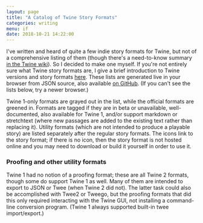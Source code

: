 ```yaml
---
layout: page
title: "A Catalog of Twine Story Formats"
categories: writing
menu: if
date: 2018-10-21 14:22:00
---
```

I've written and heard of quite a few indie story formats for Twine, but not of a comprehensive listing of them (though there's a need-to-know summary [in the Twine wiki](https://twinery.org/wiki/#other_formats)).  So I decided to make one myself.  If you're not entirely sure what Twine story formats are, I give a brief introduction to Twine versions and story formats [here](/tools/hyperfic/twine/).  These lists are generated live in your browser from JSON source, also available [on GitHub](https://github.com/tweecode/format-catalog).  (If you can't see the lists below, try a newer browser.)

Twine 1-only formats are grayed out in the list, while the official formats are greened in.  Formats are tagged if they are in beta or unavailable, well-documented, also available for Twine 1, and/or support markdown or stretchtext (where new passages are added to the existing text rather than replacing it).  Utility formats (which are not intended to produce a playable story) are listed separately after the regular story formats.  The icons link to the story format; if there is no icon, then the story format is not hosted online and you may need to download or build it yourself in order to use it.

<ul id="story"></ul>

### Proofing and other utility formats

Twine 1 had no notion of a proofing format; these are all Twine 2 formats, though some do support Twine 1 as well.  Many of them are intended to export to JSON or Twee (when Twine 2 did not).  The latter task could also be accomplished with Twee2 or Tweego, but the proofing formats that did this only required interacting with the Twine GUI, not installing a command-line conversion program.  (Twine 1 always supported built-in twee import/export.)

<ul id="proofing">
</ul>

<script>
// Now loading json from a separate file.  Code from
// https://codepen.io/KryptoniteDove/post/load-json-file-locally-using-pure-javascript

var jsonCat = [];

function loadJSON(callback) {
	var xobj = new XMLHttpRequest();
    xobj.overrideMimeType("application/json");
    xobj.open('GET', 'catalog.json', true);
    xobj.onreadystatechange = function () {
        if (xobj.readyState == 4 && xobj.status == "200") {
            // Required use of an anonymous callback as .open will NOT return a value but simply returns undefined in asynchronous mode
			callback(xobj.responseText);
		}
    };
    xobj.send(null);
}

function init() {

	loadJSON(function(response) {
		// Parse JSON string into object
		jsonCat = JSON.parse(response);

		//This is not the recommended approach for processing the data; I just wanted a quick conversion.

	jsonCat.forEach(function(item) {
	var target = (item.proofing || item.utility ? "#proofing" : "#story");
	
	var stuff = document.createElement("li");
	if ((item.twine1 && !item.twine2))
		stuff.classList.add("gray");
	else if (item.official)
		stuff.classList.add("green");
	
	//this also serves as the "bullet"
	var image = document.createElement("a");
	image.classList.add("svg");
	if (item.base) {
		image.setAttribute("href",item.base + (item.format ? item.format : "format.js"));
		if (item.image)
			image.setAttribute("style","background-image: url('" + item.base + item.image + "')");
	}
	stuff.appendChild(image);
		
	var link = document.createElement("a");
	link.innerHTML = item.name;
	if (item.archive || item.docs || item.repo)
		link.setAttribute("href",item.archive ? item.archive : (item.docs ? item.docs : item.repo));
	stuff.appendChild(link);

	if (item.author) {
		var author = document.createElement("i");
		author.innerHTML = " by " + item.author;
		stuff.appendChild(author);
	}

	var tagSpan;
	
	if (item.docs) {
		tagSpan = document.createElement("a");
		tagSpan.classList.add("tag");
		tagSpan.innerHTML = "docs";
		tagSpan.setAttribute("href",item.docs);
		stuff.appendChild(tagSpan);
	}
	
	if (item.demo) {
		tagSpan = document.createElement("a");
		tagSpan.classList.add("tag");
		tagSpan.innerHTML = "demo";
		tagSpan.setAttribute("href",item.demo);
		stuff.appendChild(tagSpan);
	}

	item.tags.forEach(function(tag) {
		tagSpan = document.createElement("span");
		tagSpan.classList.add("tag");
		tagSpan.innerHTML = tag;
		stuff.appendChild(tagSpan);
	});
	
	if (item.twine1 && item.twine2) {
		tagSpan = document.createElement("span");
		tagSpan.classList.add("tag");
		tagSpan.innerHTML = "1&2";
		stuff.appendChild(tagSpan);
	}

	stuff.appendChild(document.createElement("br"));

	var desc = document.createElement("span");
	desc.innerHTML = " " + (item.extendedDescription ? item.extendedDescription : item.description);
	stuff.appendChild(desc);
	
	document.querySelector(target).appendChild(stuff);
 });
 
 });
}

document.onload = init();

</script>
